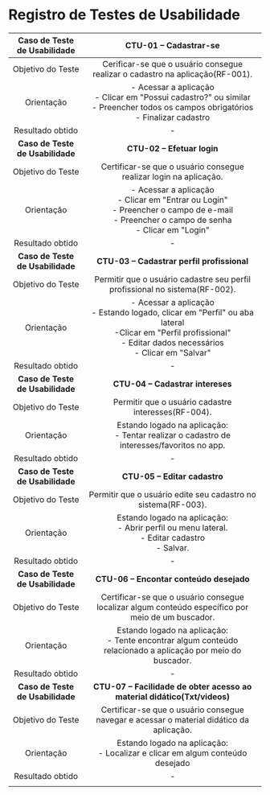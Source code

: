 # Registro de Testes de Usabilidade

| **Caso de Teste de Usabilidade** 	| **CTU-01 – Cadastrar-se** 	|
|:---:	|:---:	|
| Objetivo do Teste 	| Cerificar-se que o usuário consegue realizar o cadastro na aplicação(RF-001). |
| Orientação 	| - Acessar a aplicação <br> - Clicar em "Possui cadastro?" ou similar <br> - Preencher todos os campos obrigatórios <br> - Finalizar cadastro |
| Resultado obtido | -  |
| **Caso de Teste de Usabilidade** 	| **CTU-02 – Efetuar login**	|
| Objetivo do Teste 	| Certificar-se que o usuário consegue realizar login na aplicação. |
| Orientação 	| - Acessar a aplicação <br> - Clicar em "Entrar ou Login" <br> - Preencher o campo de e-mail <br> - Preencher o campo de senha <br> - Clicar em "Login" |
|Resultado obtido | -  |
| **Caso de Teste de Usabilidade** 	| **CTU-03 – Cadastrar perfil profissional**	|
| Objetivo do Teste 	| Permitir que o usuário cadastre seu perfil profissional no sistema(RF-002). |
| Orientação 	| - Acessar a aplicação <br> - Estando logado, clicar em "Perfil" ou aba lateral <br> -Clicar em "Perfil profissional" <br> - Editar dados necessários <br> - Clicar em "Salvar" |
|Resultado obtido | -  |
| **Caso de Teste de Usabilidade** 	| **CTU-04 – Cadastrar intereses**	|
| Objetivo do Teste 	| Permitir que o usuário cadastre interesses(RF-004). |
| Orientação 	|  Estando logado na aplicação: <br> - Tentar realizar o cadastro de interesses/favoritos no app. |
| Resultado obtido | -  |
| **Caso de Teste de Usabilidade** 	| **CTU-05 – Editar cadastro**	|
| Objetivo do Teste 	| Permitir que o usuário edite seu cadastro no sistema(RF-003). |
| Orientação 	|  Estando logado na aplicação: <br> - Abrir perfil ou menu lateral. <br> - Editar cadastro <br> - Salvar.|
| Resultado obtido | -  |
| **Caso de Teste de Usabilidade** 	| **CTU-06 – Encontar conteúdo desejado**	|
| Objetivo do Teste 	| Certificar-se que o usuário consegue localizar algum conteúdo específico por meio de um buscador. |
| Orientação 	| Estando logado na aplicação: <br> - Tente encontrar algum conteúdo relacionado a aplicação por meio do buscador. <br> |
| Resultado obtido | -  |
| **Caso de Teste de Usabilidade** 	| **CTU-07 – Facilidade de obter acesso ao material didático(Txt/videos)**	|
| Objetivo do Teste 	| Certificar-se que o usuário consegue navegar e acessar o material didático da aplicação. |
| Orientação 	| Estando logado na aplicação: <br> - Localizar e clicar em algum conteúdo desejado <br> |
| Resultado obtido | -  |
|  	|  	|
